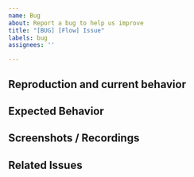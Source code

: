 ```yaml
---
name: Bug
about: Report a bug to help us improve
title: "[BUG] [Flow] Issue"
labels: bug
assignees: ''

---
```


<!--- Clear and concise description of the bug -->

## Reproduction and current behavior
<!--- Description of how to observe the bug, and description of what happens -->

## Expected Behavior
<!--- What should happen -->

## Screenshots / Recordings
<!--- If applicable, add screenshots to help explain your problem -->

## Related Issues
<!--- If applicable, link to related features / bugs -->
